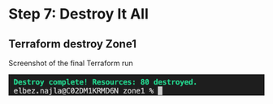 # Step 7: Destroy It All

## Terraform destroy Zone1 

Screenshot of the final Terraform run 

![Terraform destroy](img/terraform_destroy_zone1.png)
